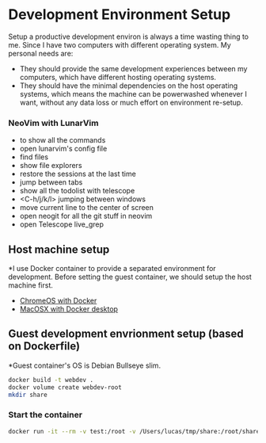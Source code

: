 # Development Environment Setup
Setup a productive development environ is always a time wasting thing to me. Since I have two computers with different operating system. My personal needs are:
* They should provide the same development experiences between my computers, which have different hosting operating systems.
* They should have the minimal dependencies on the host operating systems, which means the machine can be powerwashed whenever I want, without any data loss or much effort on environment re-setup.

### NeoVim with LunarVim
* <Space-sk> to show all the commands 
* <Space-Lc> open lunarvim's config file
* <Space-f> find files
* <Space-e> show file explorers
* <Space-Sc> restore the sessions at the last time
* <Space-bj> jump between tabs
* <Space-ts> show all the todolist with telescope
* <C-h/j/k/l> jumping between windows
* <zz> move current line to the center of screen
* <C-g> open neogit for all the git stuff in neovim
* <C-s> open Telescope live_grep

## Host machine setup
*I use Docker container to provide a separated environment for development. Before setting the guest container, we should setup the host machine first.

- [ChromeOS with Docker](chromeos-setup.md)
- [MacOSX with Docker desktop](macosx-setup.md)

## Guest development envrionment setup (based on Dockerfile)

  *Guest container's OS is Debian Bullseye slim.
```bash
docker build -t webdev .
docker volume create webdev-root
mkdir share
```

### Start the container
```bash
docker run -it --rm -v test:/root -v /Users/lucas/tmp/share:/root/share -w /root -p 5173:5173 -h test webdev
```
